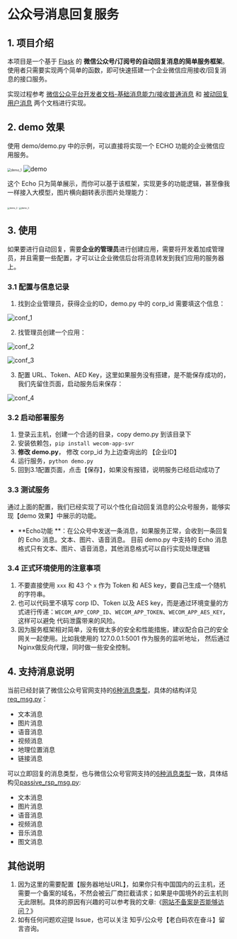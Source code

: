 # 公众号消息回复服务

## 1. 项目介绍

本项目是一个基于 [Flask](https://flask.palletsprojects.com/en/1.1.x/) 的
**微信公众号/订阅号的自动回复消息的简单服务框架**。
使用者只需要实现两个简单的函数，即可快速搭建一个企业微信应用接收/回复消息的接口服务。

实现过程参考 [微信公众平台开发者文档-基础消息能力/接收普通消息](https://developer.work.weixin.qq.com/document/path/96466)
和
[被动回复用户消息](https://developer.work.weixin.qq.com/document/path/96469)
两个文档进行实现。

## 2. demo 效果

使用 demo/demo.py 中的示例，可以直接将实现一个 ECHO 功能的企业微信应用服务。

<img src="./images/demo_1.png" alt="demo_1" style="zoom:50%;" />

<img src="images/demo.png" alt="demo" style="max-width: 500px;" />

这个 Echo 只为简单展示，而你可以基于该框架，实现更多的功能逻辑，甚至像我一样接入大模型，图片横向翻转表示图片处理能力：

<img src="./images/demo_2.png" alt="demo_2" style="zoom:33%;" />

<img src="./images/demo_3.png" alt="demo_3" style="zoom:33%;" />

## 3. 使用

如果要进行自动回复，需要**企业的管理员**进行创建应用，需要将开发着加成管理员，并且需要一些配置，才可以让企业微信后台将消息转发到我们应用的服务器上。

### 3.1 配置与信息记录

1. 找到企业管理员，获得企业的ID，demo.py 中的 corp_id 需要填这个信息：

![conf_1](./images/conf_1.png)

2. 找管理员创建一个应用：

![conf_2](./images/conf_2.png)

![conf_3](./images/conf_3.png)

3. 配置 URL、Token、AED Key，这里如果服务没有搭建，是不能保存成功的，我们先留住页面，启动服务后来保存：

![conf_4](./images/conf_4.png)

### 3.2 启动部署服务

1. 登录云主机，创建一个合适的目录，copy demo.py 到该目录下
2. 安装依赖包，`pip install wecom-app-svr`
3. **修改 demo.py**， 修改 corp_id 为上边查询出的 【企业ID】
4. 运行服务，`python demo.py`
5. 回到3.1配置页面，点击【保存】，如果没有报错，说明服务已经启动成功了

### 3.3 测试服务

通过上面的配置，我们已经实现了可以个性化自动回复消息的公众号服务，能够实现【demo 效果】中展示的功能。

- **Echo功能
  **：在公众号中发送一条消息，如果服务正常，会收到一条回复的 Echo 消息。文本、图片、语音消息。 目前 demo.py 中支持的 Echo 消息格式只有文本、图片、语音消息，其他消息格式可以自行实现处理逻辑

### 3.4 正式环境使用的注意事项

1. 不要直接使用 ``xxx`` 和 43 个 `x` 作为 Token 和 AES key，要自己生成一个随机的字符串。
2. 也可以代码里不填写 corp ID、Token 以及 AES key，而是通过环境变量的方式进行传递：``WECOM_APP_CORP_ID``、``WECOM_APP_TOKEN``、``WECOM_APP_AES_KEY``，这样可以避免
   代码泄露带来的风险。
3. 因为服务框架相对简单，没有做太多的安全和性能措施，建议配合自己的安全网关一起使用。比如我使用的 127.0.0.1:5001 作为服务的监听地址，
   然后通过 Nginx做反向代理，同时做一些安全控制。

## 4. 支持消息说明

当前已经封装了微信公众号官网支持的[6种消息类型](https://developers.weixin.qq.com/doc/offiaccount/Message_Management/Receiving_standard_messages.html)，具体的结构详见[req_msg.py](src%2Fwx_mp_svr%2Freq_msg.py)：

- 文本消息
- 图片消息
- 语音消息
- 视频消息
- 地理位置消息
- 链接消息

可以立即回复的消息类型，也与微信公众号官网支持的[6种消息类型](https://developers.weixin.qq.com/doc/offiaccount/Message_Management/Passive_user_reply_message.html)一致，具体结构见[passive_rsp_msg.py](src%2Fwx_mp_svr%2Fpassive_rsp_msg.py):

- 文本消息
- 图片消息
- 语音消息
- 视频消息
- 音乐消息
- 图文消息

## 其他说明

1. 因为这里的需要配置【服务器地址URL】，如果你只有中国国内的云主机，还需要一个备案的域名，不然会被云厂商拦截请求；如果是中国境外的云主机则无此限制。具体的原因有兴趣的可以参考我的文章:《[网站不备案是否能够访问？](https://panzhongxian.cn/cn/2022/10/build-personal-blog-step-by-step/#%E5%85%AD%E7%BD%91%E7%AB%99%E4%B8%8D%E5%A4%87%E6%A1%88%E6%98%AF%E5%90%A6%E8%83%BD%E5%A4%9F%E8%AE%BF%E9%97%AE)》
2. 如有任何问题欢迎提 Issue，也可以关注 知乎/公众号【老白码农在奋斗】留言咨询。